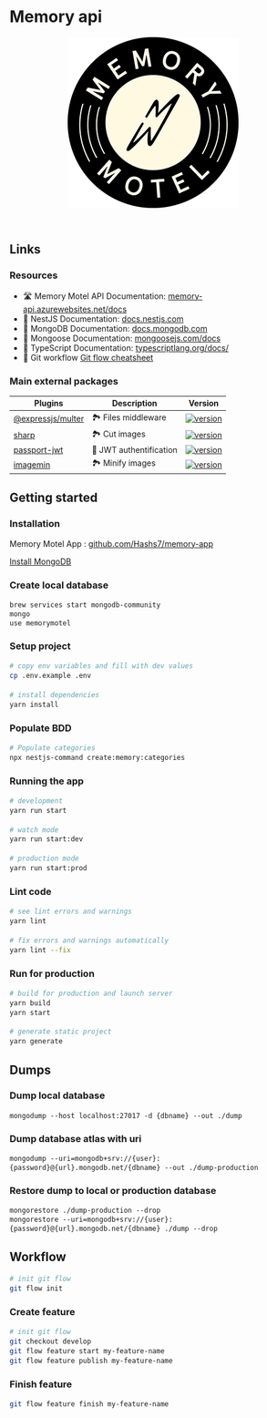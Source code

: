 # Memory api
<p align="center"><img align="center" style="width:300px" src="./.github/memory-motel.png"/></p><br/>

## Links
### Resources
- 🛣 Memory Motel API Documentation: [memory-api.azurewebsites.net/docs](https://memory-api.azurewebsites.net/docs/)
- 📘 NestJS Documentation: [docs.nestjs.com](https://docs.nestjs.com/)
- 📘 MongoDB Documentation: [docs.mongodb.com](https://docs.mongodb.com/)
- 📘 Mongoose Documentation: [mongoosejs.com/docs](https://mongoosejs.com/docs/)
- 📘 TypeScript Documentation: [typescriptlang.org/docs/](https://www.typescriptlang.org/docs/)
- 🚦 Git workflow [Git flow cheatsheet](https://danielkummer.github.io/git-flow-cheatsheet/)

### Main external packages
| Plugins                                                                        | Description                                                                                                              | Version                                                                                                                                           |
| ------------------------------------------------------------------------------ | ------------------------------------------------------------------------------------------------------------------------ | ------------------------------------------------------------------------------------------------------------------------------------------------- |
| [@expressjs/multer](https://github.com/expressjs/multer)             |🏞 Files middleware                                                                                                           | [![version](https://img.shields.io/npm/v/multer?style=flat-square)](https://www.npmjs.com/package/multer)                   | | ⏰ Immutable date-time                                                                                                   | [![version](https://img.shields.io/npm/v/dayjs.svg?style=flat-square)](https://www.npmjs.com/package/dayjs)                                       |
| [sharp](https://github.com/lovell/sharp)                                      |🏞  Cut images                                                                                              | [![version](https://img.shields.io/npm/v/sharp?style=flat-square)](https://www.npmjs.com/package/sharp)                                       |
| [passport-jwt](https://github.com/mikenicholson/passport-jwt)                                      | 🔑  JWT authentification                                                                                             | [![version](https://img.shields.io/npm/v/passport-jwt?style=flat-square)](https://www.npmjs.com/package/passport-jwt)                                       |
| [imagemin](https://github.com/imagemin/imagemin)                                      |🏞  Minify images                                                                                              | [![version](https://img.shields.io/npm/v/imagemin?style=flat-square)](https://www.npmjs.com/package/imagemin)                                       |


## Getting started
### Installation
Memory Motel App :
[github.com/Hashs7/memory-app](https://github.com/Hashs7/memory-app)

[Install MongoDB](https://docs.mongodb.com/manual/administration/install-community/) 

### Create local database
```
brew services start mongodb-community
mongo
use memorymotel
```

### Setup project
```bash
# copy env variables and fill with dev values
cp .env.example .env

# install dependencies
yarn install
``` 
### Populate BDD

```bash
# Populate categories
npx nestjs-command create:memory:categories
```

### Running the app

```bash
# development
yarn run start

# watch mode
yarn run start:dev

# production mode
yarn run start:prod
```
### Lint code
```bash
# see lint errors and warnings
yarn lint

# fix errors and warnings automatically
yarn lint --fix
```
### Run for production
```bash
# build for production and launch server
yarn build
yarn start

# generate static project
yarn generate
```
## Dumps
### Dump local database
```
mongodump --host localhost:27017 -d {dbname} --out ./dump
```

### Dump database atlas with uri
```
mongodump --uri=mongodb+srv://{user}:{password}@{url}.mongodb.net/{dbname} --out ./dump-production
```

### Restore dump to local or production database 
```
mongorestore ./dump-production --drop
mongorestore --uri=mongodb+srv://{user}:{password}@{url}.mongodb.net/{dbname} ./dump --drop
```
## Workflow

```bash
# init git flow
git flow init
```

### Create feature

```bash
# init git flow
git checkout develop
git flow feature start my-feature-name
git flow feature publish my-feature-name
```

### Finish feature
```bash
git flow feature finish my-feature-name
```


